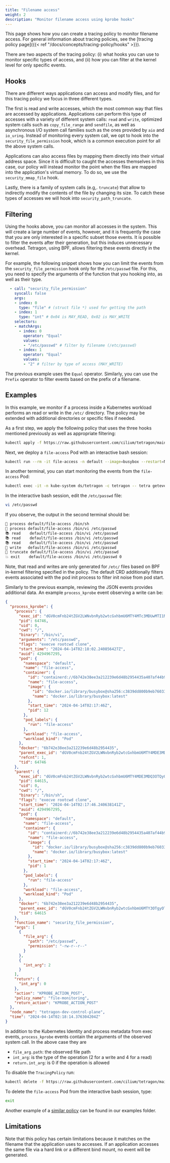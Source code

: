 ```yaml
---
title: "Filename access"
weight: 2
description: "Monitor filename access using kprobe hooks"
---
```


This page shows how you can create a tracing policy to monitor filename access. For general
information about tracing policies, see the [tracing policy page]({{< ref
"/docs/concepts/tracing-policy/hooks" >}}).

There are two aspects of the tracing policy: (i) what hooks you can use to monitor specific types of
access, and (ii) how you can filter at the kernel level for only specific events. 

## Hooks

There are different ways applications can access and modify files, and for this tracing policy we
focus in three different types.

The first is read and write accesses, which the most common way that files are accessed by
applications.  Applications can perform this type of accesses with a variety of different system
calls:  `read` and `write`, optimized system calls such as `copy_file_range` and `sendfile`, as well
as asynchronous I/O system call families such as the ones provided by `aio` and `io_uring`. Instead
of monitoring every system call, we opt to hook into the `security_file_permission` hook, which is a
common execution point for all the above system calls.

Applications can also access files by mapping them directly into their virtual address space. Since
it is difficult to caught the accesses themselves in this case, our policy will instead monitor the
point when the files are mapped into the application's virtual memory. To do so, we use the
`security_mmap_file` hook.

Lastly, there is a family of system calls (e.g,. `truncate`) that allow to indirectly modify the
contents of the file by changing its size. To catch these types of accesses we will hook into
`security_path_truncate`.

## Filtering

Using the hooks above, you can monitor all accesses in the system. This will create a large number
of events,  however, and it is frequently the case that you are only interested in a specific subset
those events. It is possible to filter the events after their generation, but this induces
unnecessary overhead. Tetragon, using BPF, allows filtering these events directly in the kernel.

For example, the following snippet shows how you can limit the events from the
`security_file_permission` hook only for the `/etc/passwd` file. For this, you need to specify the
arguments of the function that you hooking into, as well as their type.

```yaml
  - call: "security_file_permission"
    syscall: false
    args:
    - index: 0
      type: "file" # (struct file *) used for getting the path
    - index: 1
      type: "int" # 0x04 is MAY_READ, 0x02 is MAY_WRITE
    selectors:
    - matchArgs:      
      - index: 0
        operator: "Equal"
        values:
        - "/etc/passwd" # filter by filename (/etc/passwd)
      - index: 1
        operator: "Equal"
        values:
        - "2" # filter by type of access (MAY_WRITE)
```

The previous example uses the `Equal` operator. Similarly, you can use the `Prefix` operator to
filter events based on the prefix of a filename.

## Examples

In this example, we monitor if a process inside a Kubernetes workload performs an read or write in
the `/etc/` directory. The policy may be extended with additional directories or specific files if
needed.

As a first step, we apply the following policy that uses the three hooks mentioned previously as
well as appropriate filtering:

```bash
kubectl apply -f https://raw.githubusercontent.com/cilium/tetragon/main/examples/tracingpolicy/filename_monitoring.yaml
```

Next, we deploy a `file-access` Pod with an interactive bash session:

```bash
kubectl run --rm -it file-access -n default --image=busybox --restart=Never
```

In another terminal, you can start monitoring the events from the `file-access` Pod:

```bash
kubectl exec -it -n kube-system ds/tetragon -c tetragon -- tetra getevents -o compact --namespace default --pod file-access
```

In the interactive bash session, edit the `/etc/passwd` file:

```bash
vi /etc/passwd
```

If you observe, the output in the second terminal should be:

```bash
🚀 process default/file-access /bin/sh
🚀 process default/file-access /bin/vi /etc/passwd
📚 read    default/file-access /bin/vi /etc/passwd
📚 read    default/file-access /bin/vi /etc/passwd
📚 read    default/file-access /bin/vi /etc/passwd
📝 write   default/file-access /bin/vi /etc/passwd
📝 truncate default/file-access /bin/vi /etc/passwd
💥 exit    default/file-access /bin/vi /etc/passwd 0
```

Note, that read and writes are only generated for `/etc/` files based on BPF in-kernel filtering
specified in the policy. The default CRD additionally filters events associated with the pod init
process to filter init noise from pod start.

Similarly to the previous example, reviewing the JSON events provides additional data. An example
`process_kprobe` event observing a write can be:

```json
{
  "process_kprobe": {
    "process": {
      "exec_id": "dGV0cmFnb24tZGV2LWNvbnRyb2wtcGxhbmU6MTY4MTc3MDUwMTI1NDI6NjQ3NDY=",
      "pid": 64746,
      "uid": 0,
      "cwd": "/",
      "binary": "/bin/vi",
      "arguments": "/etc/passwd",
      "flags": "execve rootcwd clone",
      "start_time": "2024-04-14T02:18:02.240856427Z",
      "auid": 4294967295,
      "pod": {
        "namespace": "default",
        "name": "file-access",
        "container": {
          "id": "containerd://6b742e38ee3a212239e6d48b2954435a407af44b9a354bdf540db22f460ab40e",
          "name": "file-access",
          "image": {
            "id": "docker.io/library/busybox@sha256:c3839dd800b9eb7603340509769c43e146a74c63dca3045a8e7dc8ee07e53966",
            "name": "docker.io/library/busybox:latest"
          },
          "start_time": "2024-04-14T02:17:46Z",
          "pid": 12
        },
        "pod_labels": {
          "run": "file-access"
        },
        "workload": "file-access",
        "workload_kind": "Pod"
      },
      "docker": "6b742e38ee3a212239e6d48b2954435",
      "parent_exec_id": "dGV0cmFnb24tZGV2LWNvbnRyb2wtcGxhbmU6MTY4MDE3MDQ3OTQyOTg6NjQ2MTU=",
      "refcnt": 1,
      "tid": 64746
    },
    "parent": {
      "exec_id": "dGV0cmFnb24tZGV2LWNvbnRyb2wtcGxhbmU6MTY4MDE3MDQ3OTQyOTg6NjQ2MTU=",
      "pid": 64615,
      "uid": 0,
      "cwd": "/",
      "binary": "/bin/sh",
      "flags": "execve rootcwd clone",
      "start_time": "2024-04-14T02:17:46.240638141Z",
      "auid": 4294967295,
      "pod": {
        "namespace": "default",
        "name": "file-access",
        "container": {
          "id": "containerd://6b742e38ee3a212239e6d48b2954435a407af44b9a354bdf540db22f460ab40e",
          "name": "file-access",
          "image": {
            "id": "docker.io/library/busybox@sha256:c3839dd800b9eb7603340509769c43e146a74c63dca3045a8e7dc8ee07e53966",
            "name": "docker.io/library/busybox:latest"
          },
          "start_time": "2024-04-14T02:17:46Z",
          "pid": 1
        },
        "pod_labels": {
          "run": "file-access"
        },
        "workload": "file-access",
        "workload_kind": "Pod"
      },
      "docker": "6b742e38ee3a212239e6d48b2954435",
      "parent_exec_id": "dGV0cmFnb24tZGV2LWNvbnRyb2wtcGxhbmU6MTY3OTgyOTA2MDc3NTc6NjQ1NjQ=",
      "tid": 64615
    },
    "function_name": "security_file_permission",
    "args": [
      {
        "file_arg": {
          "path": "/etc/passwd",
          "permission": "-rw-r--r--"
        }
      },
      {
        "int_arg": 2
      }
    ],
    "return": {
      "int_arg": 0
    },
    "action": "KPROBE_ACTION_POST",
    "policy_name": "file-monitoring",
    "return_action": "KPROBE_ACTION_POST"
  },
  "node_name": "tetragon-dev-control-plane",
  "time": "2024-04-14T02:18:14.376304204Z"
}
```

In addition to the Kubernetes Identity
and process metadata from exec events, `process_kprobe` events contain
the arguments of the observed system call. In the above case they are

- `file_arg.path`: the observed file path
- `int_arg`: is the type of the operation (2 for a write and 4 for a read)
- `return.int_arg`: is 0 if the operation is allowed

To disable the `TracingPolicy` run:

```bash
kubectl delete -f https://raw.githubusercontent.com/cilium/tetragon/main/examples/tracingpolicy/filename_monitoring.yaml
```

To delete the `file-access` Pod from the interactive bash session, type:

```bash
exit
```

Another example of a [similar
policy](https://raw.githubusercontent.com/cilium/tetragon/main/examples/tracingpolicy/filename_monitoring_filtered.yaml)
can be found in our examples folder.

##  Limitations

Note that this policy has certain limitations because it matches on the filename that the
application uses to accesses. If an application accesses the same file via a hard link or a
different bind mount, no event will be generated.
